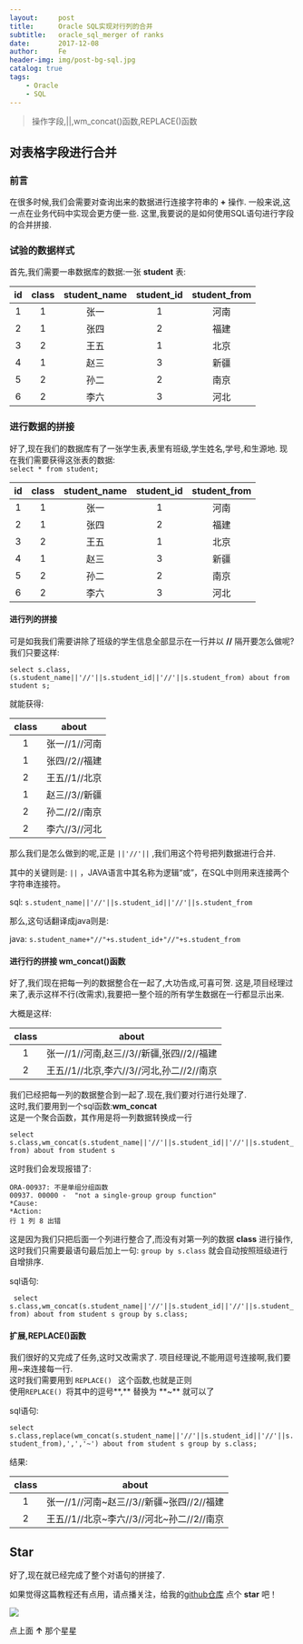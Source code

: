 ```yaml
---
layout:     post
title:      Oracle SQL实现对行列的合并
subtitle:   oracle_sql_merger of ranks
date:       2017-12-08
author:     Fe
header-img: img/post-bg-sql.jpg
catalog: true
tags:
    - Oracle
    - SQL
---
```

>操作字段,||,wm_concat()函数,REPLACE()函数

## 对表格字段进行合并

### 前言

在很多时候,我们会需要对查询出来的数据进行连接字符串的 **+** 操作.
一般来说,这一点在业务代码中实现会更方便一些.
这里,我要说的是如何使用SQL语句进行字段的合并拼接.

### 试验的数据样式

首先,我们需要一串数据库的数据:一张 **student** 表:

|id|class|student_name|student_id|student_from|
|:-:|:-:|:-:|:-:|:-:|
|1|1|张一|1|河南|
|2|1|张四|2|福建|
|3|2|王五|1|北京|
|4|1|赵三|3|新疆|
|5|2|孙二|2|南京|
|6|2|李六|3|河北|


### 进行数据的拼接

好了,现在我们的数据库有了一张学生表,表里有班级,学生姓名,学号,和生源地.
现在我们需要获得这张表的数据:  
`select * from student;`

|id|class|student_name|student_id|student_from|
|:-:|:-:|:-:|:-:|:-:|
|1|1|张一|1|河南|
|2|1|张四|2|福建|
|3|2|王五|1|北京|
|4|1|赵三|3|新疆|
|5|2|孙二|2|南京|
|6|2|李六|3|河北|

#### 进行列的拼接

可是如我我们需要讲除了班级的学生信息全部显示在一行并以 **//** 隔开要怎么做呢?  
我们只要这样:

`select s.class,(s.student_name||'//'||s.student_id||'//'||s.student_from) about from student s;`

就能获得:

|class|about|
|:-:|:-:|
|1	|张一//1//河南|
|1  |张四//2//福建|
|2	|王五//1//北京|
|1	|赵三//3//新疆|
|2	|孙二//2//南京|
|2	|李六//3//河北|

那么我们是怎么做到的呢,正是 `||'//'||` ,我们用这个符号把列数据进行合并.

 其中的关键则是: `||`  ，JAVA语言中其名称为逻辑“或”，在SQL中则用来连接两个字符串连接符。  

sql: `s.student_name||'//'||s.student_id||'//'||s.student_from`

那么,这句话翻译成java则是:

java: `s.student_name+"//"+s.student_id+"//"+s.student_from`

#### 进行行的拼接  wm_concat()函数

好了,我们现在把每一列的数据整合在一起了,大功告成,可喜可贺.
这是,项目经理过来了,表示这样不行(改需求),我要把一整个班的所有学生数据在一行都显示出来.

大概是这样:

|class|about|
|:-:|:-:|
|1|	张一//1//河南,赵三//3//新疆,张四//2//福建|
|2|	王五//1//北京,李六//3//河北,孙二//2//南京|

我们已经把每一列的数据整合到一起了.现在,我们要对行进行处理了.  
这时,我们要用到一个sql函数:**wm_concat**  
这是一个聚合函数，其作用是将一列数据转换成一行

`select s.class,wm_concat(s.student_name||'//'||s.student_id||'//'||s.student_from) about from student s`

这时我们会发现报错了:

```
ORA-00937: 不是单组分组函数
00937. 00000 -  "not a single-group group function"
*Cause:    
*Action:
行 1 列 8 出错
```

这是因为我们只把后面一个列进行整合了,而没有对第一列的数据 **class** 进行操作,这时我们只需要最语句最后加上一句: `group by s.class` 就会自动按照班级进行自增排序.

sql语句:

`
select s.class,wm_concat(s.student_name||'//'||s.student_id||'//'||s.student_from) about from student s group by s.class;`

#### 扩展,REPLACE()函数

我们很好的又完成了任务,这时又改需求了.
项目经理说,不能用逗号连接啊,我们要用~来连接每一行.  
这时我们需要用到 `REPLACE() ` 这个函数,也就是正则  
使用`REPLACE() `将其中的逗号**,** 替换为 **~** 就可以了

sql语句:  

`select s.class,replace(wm_concat(s.student_name||'//'||s.student_id||'//'||s.student_from),',','~') about from student s group by s.class;`

结果:  

|class|about|
|:-:|:-:|
|1|	张一//1//河南~赵三//3//新疆~张四//2//福建|
|2|	王五//1//北京~李六//3//河北~孙二//2//南京|


## Star
好了,现在就已经完成了整个对语句的拼接了.  

如果觉得这篇教程还有点用，请点播关注，给我的[github仓库](https://github.com/FeDemo/fedemo.github.io) 点个 **star** 吧！

![](https://fedemo.github.io/posts_img/2017-12-08-blog_re0/13.png)

点上面 **↑** 那个星星
